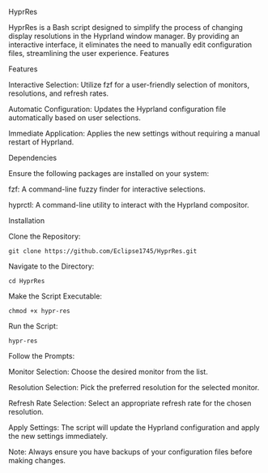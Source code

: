 HyprRes

HyprRes is a Bash script designed to simplify the process of changing display resolutions in the Hyprland window manager. By providing an interactive interface, it eliminates the need to manually edit configuration files, streamlining the user experience.
Features

Features

 Interactive Selection: Utilize fzf for a user-friendly selection of monitors, resolutions, and refresh rates.

 Automatic Configuration: Updates the Hyprland configuration file automatically based on user selections.

 Immediate Application: Applies the new settings without requiring a manual restart of Hyprland.

Dependencies

 Ensure the following packages are installed on your system:

 fzf: A command-line fuzzy finder for interactive selections.

 hyprctl: A command-line utility to interact with the Hyprland compositor.

 Installation

Clone the Repository:

    git clone https://github.com/Eclipse1745/HyprRes.git

Navigate to the Directory:

    cd HyprRes

Make the Script Executable:

    chmod +x hypr-res

Run the Script:

    hypr-res

Follow the Prompts:

 Monitor Selection: Choose the desired monitor from the list.

 Resolution Selection: Pick the preferred resolution for the selected monitor.

 Refresh Rate Selection: Select an appropriate refresh rate for the chosen resolution.

 Apply Settings: The script will update the Hyprland configuration and apply the new settings immediately.



Note: Always ensure you have backups of your configuration files before making changes. 
